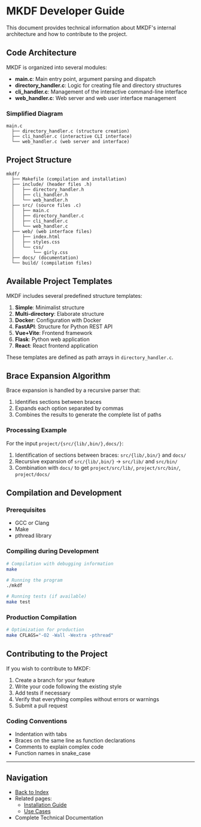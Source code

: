 # MKDF Developer Guide

This document provides technical information about MKDF's internal architecture and how to contribute to the project.

## Code Architecture

MKDF is organized into several modules:

- **main.c**: Main entry point, argument parsing and dispatch
- **directory_handler.c**: Logic for creating file and directory structures
- **cli_handler.c**: Management of the interactive command-line interface
- **web_handler.c**: Web server and web user interface management

### Simplified Diagram

```
main.c
  ├── directory_handler.c (structure creation)
  ├── cli_handler.c (interactive CLI interface)
  └── web_handler.c (web server and interface)
```

## Project Structure

```
mkdf/
  ├── Makefile (compilation and installation)
  ├── include/ (header files .h)
  │   ├── directory_handler.h
  │   ├── cli_handler.h
  │   └── web_handler.h
  ├── src/ (source files .c)
  │   ├── main.c
  │   ├── directory_handler.c
  │   ├── cli_handler.c
  │   └── web_handler.c
  ├── web/ (web interface files)
  │   ├── index.html
  │   ├── styles.css
  │   └── css/
  │       └── girly.css
  ├── docs/ (documentation)
  └── build/ (compilation files)
```

## Available Project Templates

MKDF includes several predefined structure templates:

1. **Simple**: Minimalist structure
2. **Multi-directory**: Elaborate structure
3. **Docker**: Configuration with Docker
4. **FastAPI**: Structure for Python REST API
5. **Vue+Vite**: Frontend framework
6. **Flask**: Python web application
7. **React**: React frontend application

These templates are defined as path arrays in `directory_handler.c`.

## Brace Expansion Algorithm

Brace expansion is handled by a recursive parser that:
1. Identifies sections between braces
2. Expands each option separated by commas
3. Combines the results to generate the complete list of paths

### Processing Example

For the input `project/{src/{lib/,bin/},docs/}`:
1. Identification of sections between braces: `src/{lib/,bin/}` and `docs/`
2. Recursive expansion of `src/{lib/,bin/}` → `src/lib/` and `src/bin/`
3. Combination with `docs/` to get `project/src/lib/`, `project/src/bin/`, `project/docs/`

## Compilation and Development

### Prerequisites

- GCC or Clang
- Make
- pthread library

### Compiling during Development

```bash
# Compilation with debugging information
make

# Running the program
./mkdf

# Running tests (if available)
make test
```

### Production Compilation

```bash
# Optimization for production
make CFLAGS="-O2 -Wall -Wextra -pthread"
```

## Contributing to the Project

If you wish to contribute to MKDF:

1. Create a branch for your feature
2. Write your code following the existing style
3. Add tests if necessary
4. Verify that everything compiles without errors or warnings
5. Submit a pull request

### Coding Conventions

- Indentation with tabs
- Braces on the same line as function declarations
- Comments to explain complex code
- Function names in snake_case

---

## Navigation

- [Back to Index](index.md)
- Related pages:
  - [Installation Guide](installation.md)
  - [Use Cases](use_cases.md)
- Complete Technical Documentation
